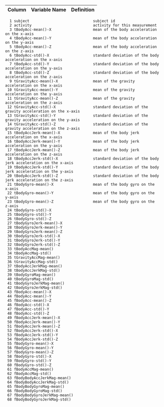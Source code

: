 Column | Variable Name                     | Definition
-------|-----------------------------------|-------------------------------------------------------
		
	  1 subject								subject id
	  2 activity							activity for this measurement
	  3 tBodyAcc-mean()-X					mean of the body acceleration on the x-axis
	  4 tBodyAcc-mean()-Y					mean of the body acceleration on the y-axis
	  5 tBodyAcc-mean()-Z					mean of the body acceleration on the z-axis
	  6 tBodyAcc-std()-X					standard deviation of the body acceleration on the x-axis
	  7 tBodyAcc-std()-Y					standard deviation of the body acceleration on the y-axis
	  8 tBodyAcc-std()-Z					standard deviation of the body acceleration on the z-axis
	  9 tGravityAcc-mean()-X				mean of the gravity acceleration on the x-axis
	 10 tGravityAcc-mean()-Y				mean of the gravity acceleration on the y-axis
	 11 tGravityAcc-mean()-Z				mean of the gravity acceleration on the z-axis
	 12 tGravityAcc-std()-X					standard deviation of the gravity acceleration on the x-axis
	 13 tGravityAcc-std()-Y					standard deviation of the gravity acceleration on the y-axis
	 14 tGravityAcc-std()-Z					standard deviation of the gravity acceleration on the z-axis
	 15 tBodyAccJerk-mean()-X				mean of the body jerk acceleration on the x-axis
	 16 tBodyAccJerk-mean()-Y				mean of the body jerk acceleration on the y-axis
	 17 tBodyAccJerk-mean()-Z				mean of the body jerk acceleration on the z-axis
	 18 tBodyAccJerk-std()-X				standard deviation of the body jerk acceleration on the x-axis
	 19 tBodyAccJerk-std()-Y				standard deviation of the body jerk acceleration on the y-axis
	 20 tBodyAccJerk-std()-Z				standard deviation of the body jerk acceleration on the z-axis
	 21 tBodyGyro-mean()-X					mean of the body gyro on the x-axis
	 22 tBodyGyro-mean()-Y					mean of the body gyro on the y-axis
	 23 tBodyGyro-mean()-Z					mean of the body gyro on the z-axis
	 24 tBodyGyro-std()-X
	 25 tBodyGyro-std()-Y
	 26 tBodyGyro-std()-Z
	 27 tBodyGyroJerk-mean()-X
	 28 tBodyGyroJerk-mean()-Y
	 29 tBodyGyroJerk-mean()-Z
	 30 tBodyGyroJerk-std()-X
	 31 tBodyGyroJerk-std()-Y
	 32 tBodyGyroJerk-std()-Z
	 33 tBodyAccMag-mean()
	 34 tBodyAccMag-std()
	 35 tGravityAccMag-mean()
	 36 tGravityAccMag-std()
	 37 tBodyAccJerkMag-mean()
	 38 tBodyAccJerkMag-std()
	 39 tBodyGyroMag-mean()
	 40 tBodyGyroMag-std()
	 41 tBodyGyroJerkMag-mean()
	 42 tBodyGyroJerkMag-std()
	 43 fBodyAcc-mean()-X
	 44 fBodyAcc-mean()-Y
	 45 fBodyAcc-mean()-Z
	 46 fBodyAcc-std()-X
	 47 fBodyAcc-std()-Y
	 48 fBodyAcc-std()-Z
	 49 fBodyAccJerk-mean()-X
	 50 fBodyAccJerk-mean()-Y
	 51 fBodyAccJerk-mean()-Z
	 52 fBodyAccJerk-std()-X
	 53 fBodyAccJerk-std()-Y
	 54 fBodyAccJerk-std()-Z
	 55 fBodyGyro-mean()-X
	 56 fBodyGyro-mean()-Y
	 57 fBodyGyro-mean()-Z
	 58 fBodyGyro-std()-X
	 59 fBodyGyro-std()-Y
	 60 fBodyGyro-std()-Z
	 61 fBodyAccMag-mean()
	 62 fBodyAccMag-std()
	 63 fBodyBodyAccJerkMag-mean()
	 64 fBodyBodyAccJerkMag-std()
	 65 fBodyBodyGyroMag-mean()
	 66 fBodyBodyGyroMag-std()
	 67 fBodyBodyGyroJerkMag-mean()
	 68 fBodyBodyGyroJerkMag-std()